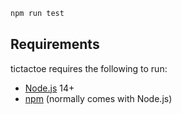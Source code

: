 ```bash
npm run test
```

Requirements
------------

tictactoe requires the following to run:

  * [Node.js][node] 14+
  * [npm][npm] (normally comes with Node.js)


[node]: https://nodejs.org/
[npm]: https://www.npmjs.com/
